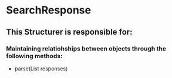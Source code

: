 # SearchResponse
## This Structurer is responsible for:
### Maintaining relatiohships between objects through the following methods: 
* parse(List<ImapResponse> responses)
